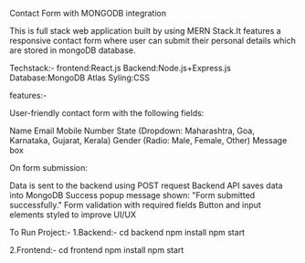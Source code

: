 Contact Form with MONGODB integration

This is full stack web application built by using MERN Stack.It features a responsive contact form where user can submit their personal details which are stored in mongoDB database.

Techstack:-
frontend:React.js
Backend:Node.js+Express.js
Database:MongoDB Atlas
Syling:CSS

features:-

User-friendly contact form with the following fields:

Name
Email
Mobile Number
State (Dropdown: Maharashtra, Goa, Karnataka, Gujarat, Kerala)
Gender (Radio: Male, Female, Other)
Message box

On form submission:

Data is sent to the backend using POST request
Backend API saves data into MongoDB
Success popup message shown: "Form submitted successfully."
Form validation with required fields
Button and input elements styled to improve UI/UX

To Run Project:-
1.Backend:-
cd backend
npm install
npm start

2.Frontend:-
cd frontend
npm install
npm start


